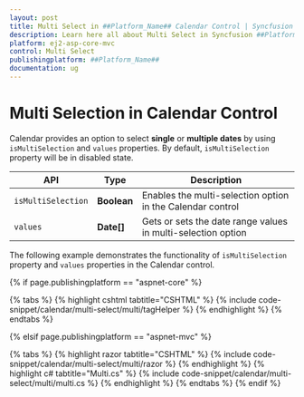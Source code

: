 ```yaml
---
layout: post
title: Multi Select in ##Platform_Name## Calendar Control | Syncfusion
description: Learn here all about Multi Select in Syncfusion ##Platform_Name## Calendar control of Syncfusion Essential JS 2 and more.
platform: ej2-asp-core-mvc
control: Multi Select
publishingplatform: ##Platform_Name##
documentation: ug
---
```



# Multi Selection in Calendar Control

Calendar provides an option to select **single** or **multiple dates** by using `isMultiSelection` and `values` properties. By default, `isMultiSelection` property will be in disabled state.

| API | Type | Description |
|------|------|----------------------|
| `isMultiSelection`| **Boolean**| Enables the multi-selection option in the Calendar control |
|`values`| **Date[]** | Gets or sets the date range values in multi-selection option |

The following example demonstrates the functionality of `isMultiSelection` property and `values` properties in the Calendar control.

{% if page.publishingplatform == "aspnet-core" %}

{% tabs %}
{% highlight cshtml tabtitle="CSHTML" %}
{% include code-snippet/calendar/multi-select/multi/tagHelper %}
{% endhighlight %}
{% endtabs %}

{% elsif page.publishingplatform == "aspnet-mvc" %}

{% tabs %}
{% highlight razor tabtitle="CSHTML" %}
{% include code-snippet/calendar/multi-select/multi/razor %}
{% endhighlight %}
{% highlight c# tabtitle="Multi.cs" %}
{% include code-snippet/calendar/multi-select/multi/multi.cs %}
{% endhighlight %}
{% endtabs %}
{% endif %}

